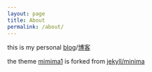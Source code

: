 ```yaml
---
layout: page
title: About
permalink: /about/
---
```


this is my personal [blog](pages.eiso.one)/[博客](pages.eiso.one/cn)

the theme [mimima1](https://github.com/eiso1/minima1) is forked from [jekyll/minima](https://github.com/jekyll/minima)